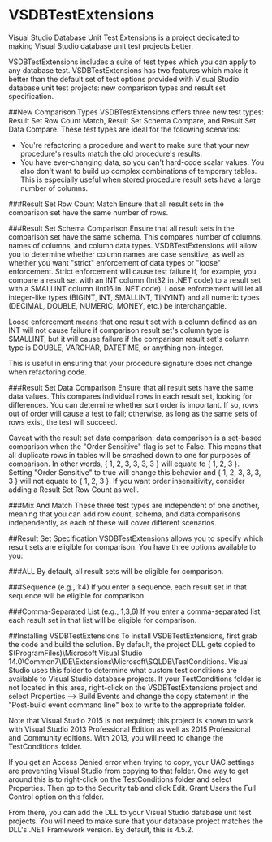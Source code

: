 # VSDBTestExtensions
Visual Studio Database Unit Test Extensions is a project dedicated to making Visual Studio database unit test projects better.

VSDBTestExtensions includes a suite of test types which you can apply to any database test.  VSDBTestExtensions has two features which make it better than the default set of test options provided with Visual Studio database unit test projects:  new comparison types and result set specification.

##New Comparison Types
VSDBTestExtensions offers three new test types:  Result Set Row Count Match, Result Set Schema Compare, and Result Set Data Compare.  These test types are ideal for the following scenarios:
* You're refactoring a procedure and want to make sure that your new procedure's results match the old procedure's results.
* You have ever-changing data, so you can't hard-code scalar values.  You also don't want to build up complex combinations of temporary tables.  This is especially useful when stored procedure result sets have a large number of columns.

###Result Set Row Count Match
Ensure that all result sets in the comparison set have the same number of rows.

###Result Set Schema Comparison
Ensure that all result sets in the comparison set have the same schema.  This compares number of columns, names of columns, and column data types.  VSDBTestExtensions will allow you to determine whether column names are case sensitive, as well as whether you want "strict" enforcement of data types or "loose" enforcement.  Strict enforcement will cause test failure if, for example, you compare a result set with an INT column (Int32 in .NET code) to a result set with a SMALLINT column (Int16 in .NET code).  Loose enforcement will let all integer-like types (BIGINT, INT, SMALLINT, TINYINT) and all numeric types (DECIMAL, DOUBLE, NUMERIC, MONEY, etc.) be interchangable.

Loose enforcement means that one result set with a column defined as an INT will not cause failure if comparison result set's column type is SMALLINT, but it will cause failure if the comparison result set's column type is DOUBLE, VARCHAR, DATETIME, or anything non-integer.

This is useful in ensuring that your procedure signature does not change when refactoring code.

###Result Set Data Comparison
Ensure that all result sets have the same data values.  This compares individual rows in each result set, looking for differences.  You can determine whether sort order is important.  If so, rows out of order will cause a test to fail; otherwise, as long as the same sets of rows exist, the test will succeed.

Caveat with the result set data comparison:  data comparison is a set-based comparison when the "Order Sensitive" flag is set to False.  This means that all duplicate rows in tables will be smashed down to one for purposes of comparison.  In other words, { 1, 2, 3, 3, 3, 3 } will equate to { 1, 2, 3 }.  Setting "Order Sensitive" to true will change this behavior and { 1, 2, 3, 3, 3, 3 } will not equate to { 1, 2, 3 }.  If you want order insensitivity, consider adding a Result Set Row Count as well.

###Mix And Match
These three test types are independent of one another, meaning that you can add row count, schema, and data comparisons independently, as each of these will cover different scenarios.

##Result Set Specification
VSDBTestExtensions allows you to specify which result sets are eligible for comparison.  You have three options available to you:

###ALL
By default, all result sets will be eligible for comparison.

###Sequence (e.g., 1:4)
If you enter a sequence, each result set in that sequence will be eligible for comparison.

###Comma-Separated List (e.g., 1,3,6)
If you enter a comma-separated list, each result set in that list will be eligible for comparison.

##Installing VSDBTestExtensions
To install VSDBTestExtensions, first grab the code and build the solution.  By default, the project DLL gets copied to $(ProgramFiles)\Microsoft Visual Studio 14.0\Common7\IDE\Extensions\Microsoft\SQLDB\TestConditions\.  Visual Studio uses this folder to determine what custom test conditions are available to Visual Studio database projects.  If your TestConditions folder is not located in this area, right-click on the VSDBTestExtensions project and select Properties --> Build Events and change the copy statement in the "Post-build event command line" box to write to the appropriate folder.

Note that Visual Studio 2015 is not required; this project is known to work with Visual Studio 2013 Professional Edition as well as 2015 Professional and Community editions.  With 2013, you will need to change the TestConditions folder.

If you get an Access Denied error when trying to copy, your UAC settings are preventing Visual Studio from copying to that folder.  One way to get around this is to right-click on the TestConditions folder and select Properties.  Then go to the Security tab and click Edit.  Grant Users the Full Control option on this folder.

From there, you can add the DLL to your Visual Studio database unit test projects.  You will need to make sure that your database project matches the DLL's .NET Framework version.  By default, this is 4.5.2.
